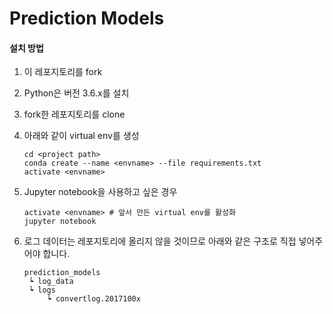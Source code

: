 # Prediction Models

#### 설치 방법

1. 이 레포지토리를 fork

2. Python은 버전 3.6.x를 설치

3. fork한 레포지토리를 clone

4. 아래와 같이 virtual env를 생성

   ```
   cd <project path>
   conda create --name <envname> --file requirements.txt
   activate <envname>
   ```

5. Jupyter notebook을 사용하고 싶은 경우

   ```
   activate <envname> # 앞서 만든 virtual env를 활성화
   jupyter notebook 
   ```

6. 로그 데이터는 레포지토리에 올리지 않을 것이므로 아래와 같은 구조로 직접 넣어주어야 합니다.

   ```
   prediction_models
   	┕ log_data
   	┕ logs
   		┕ convertlog.2017100x
   ```